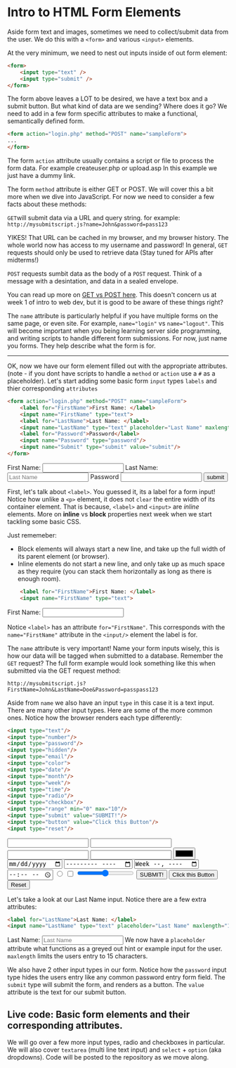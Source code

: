 # Intro to HTML Form Elements

Aside form text and images, sometimes we need to collect/submit data from the user. We do this with a `<form>` and various `<input>` elements.

At the very minimum, we need to nest out inputs inside of out form element:

```html
<form>
	<input type="text" />
	<input type="submit" /> 
</form>
```
The form above leaves a LOT to be desired, we have a text box and a submit button. But what kind of data are we sending? Where does it go? We need to add in a few form specific attributes to make a functional, semantically defined form.

```html
<form action="login.php" method="POST" name="sampleForm">
...
</form>
```

The form `action` attribute usually contains a script or file to process the form data. For example createuser.php or upload.asp 
In this example we just have a dummy link.

The form `method` attribute is either GET or POST. We will cover this a bit more when we dive into JavaScript. For now we need to consider a few facts about these methods:

`GET`will submit data via a URL and query string. 
for example:
`http://mysubmitscript.js?name=John&password=pass123`

YIKES! That URL can be cached in my browser, and my browser history. The whole world now has access to my username and password! In general, `GET` requests should only be used to retrieve data (Stay tuned for APIs after midterms!)

`POST` requests sumbit data as the body of a `POST` request. Think of a message with a desintation, and data in a sealed envelope.

You can read up more on [GET vs POST here](http://www.w3schools.com/tags/ref_httpmethods.asp). This doesn't concern us at week 1 of intro to web dev, but it is good to be aware of these things right?

The `name` attribute is particularly helpful if you have multiple forms on the same page, or even site. For example, `name="login"` vs `name="logout"`. This will become important when you being learning server side programming, and writing scripts to handle different form submissions. For now, just name you forms. They help describe what the form is for.

___

OK, now we have our form element filled out with the appropriate attributes. (note - if you dont have scripts to handle a `method` or `action` use a `#` as a placeholder). Let's start adding some basic form `input` types `labels` and thier corresponding `attributes`

```html
<form action="login.php" method="POST" name="sampleForm">
	<label for="FirstName">First Name: </label>
	<input name="FirstName" type="text">
	<label for="LastName">Last Name: </label>
	<input name="LastName" type="text" placeholder="Last Name" maxlength="15">
	<label for="Password">Password</label>
	<input name="Password" type="password"/>
	<input name="Submit" type="submit" value="submit"/>
</form>
```

<form action="login.php" method="POST" name="sampleForm">
	<label for="FirstName">First Name: </label>
	<input name="FirstName" type="text">
	<label for="LastName">Last Name: </label>
	<input name="LastName" type="text" placeholder="Last Name" maxlength="15">
	<label for="Password">Password</label>
	<input name="Password" type="password"/>
	<input name="Submit" type="submit" value="submit"/>
</form>

First, let's talk about `<label>`. You guessed it, its a label for a form input! Notice how unlike a `<p>` element, it does not `clear` the entire width of its container element. That is because, `<label>` and `<input>` are *inline* elements. More on **inline** vs **block** properties next week when we start tackling some basic CSS. 

Just rememeber: 
* Block elements will always start a new line, and take up the full width of its parent element (or browser). 
* Inline elements do not start a new line, and only take up as much space as they require (you can stack them horizontally as long as there is enough room).

```html
	<label for="FirstName">First Name: </label>
	<input name="FirstName" type="text">
```
<label for="FirstName">First Name: </label>
<input name="FirstName" type="text">

Notice `<label>` has an attribute `for="FirstName"`. This corresponds with the `name="FirstName"` attribute in the `<input/>` element the label is for. 

The `name` attribute is very important! Name your form inputs wisely, this is how our data will be tagged when submitted to a database. Remember the `GET` request? The full form example would look something like this when submitted via the GET request method:

```
http://mysubmitscript.js?FirstName=John&LastName=Doe&Password=passpass123
```
Aside from `name` we also have an input `type` in this case it is a text input. There are many other input types. Here are some of the more common ones. Notice how the browser renders each type differently:
```html
<input type="text"/>
<input type="number"/>
<input type="password"/>
<input type="hidden"/>
<input type="email"/>
<input type="color">
<input type="date"/>
<input type="month"/>
<input type="week"/>
<input type="time"/>
<input type="radio"/>
<input type="checkbox"/>
<input type="range" min="0" max="10"/>
<input type="submit" value="SUBMIT!"/>
<input type="button" value="Click this Button"/>
<input type="reset"/>
```
<input type="text"/>
<input type="number"/>
<input type="password"/>
<input type="hidden"/>
<input type="email"/>
<input type="color">
<input type="date"/>
<input type="month"/>
<input type="week"/>
<input type="time"/>
<input type="radio"/>
<input type="checkbox"/>
<input type="range" min="0" max="10"/>
<input type="submit" value="SUBMIT!"/>
<input type="button" value="Click this Button"/>
<input type="reset"/>

Let's take a look at our Last Name input. Notice there are a few extra attributes:
```html
<label for="LastName">Last Name: </label>
<input name="LastName" type="text" placeholder="Last Name" maxlength="15">
```
<label for="LastName">Last Name: </label>
<input name="LastName" type="text" placeholder="Last Name" maxlength="15">
We now have a `placeholder` attribute what functions as a greyed out hint or example input for the user. `maxlength` limits the users entry to 15 characters.

We also have 2 other input types in our form. Notice how the `password` input type hides the users entry like any common password entry form field. The `submit` type will submit the form, and renders as a button. The `value` attribute is the text for our submit button.

## Live code: Basic form elements and their corresponding attributes.
We will go over a few more input types, radio and checkboxes in particular. We will also cover `textarea` (multi line text input) and `select` + `option` (aka dropdowns). Code will be posted to the repository as we move along.











